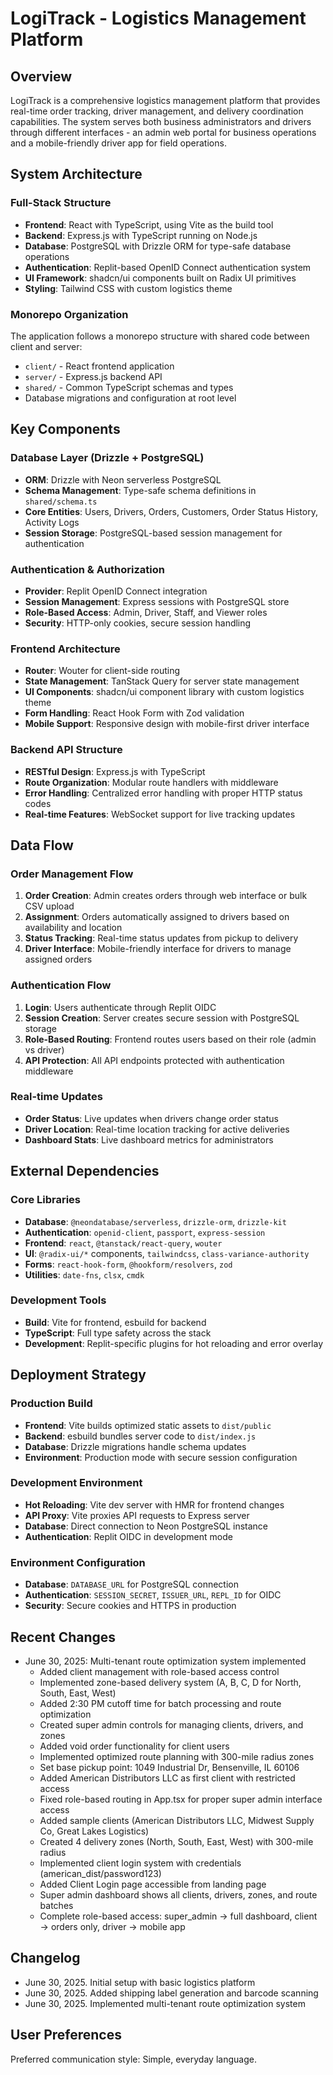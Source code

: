 # LogiTrack - Logistics Management Platform

## Overview

LogiTrack is a comprehensive logistics management platform that provides real-time order tracking, driver management, and delivery coordination capabilities. The system serves both business administrators and drivers through different interfaces - an admin web portal for business operations and a mobile-friendly driver app for field operations.

## System Architecture

### Full-Stack Structure
- **Frontend**: React with TypeScript, using Vite as the build tool
- **Backend**: Express.js with TypeScript running on Node.js
- **Database**: PostgreSQL with Drizzle ORM for type-safe database operations
- **Authentication**: Replit-based OpenID Connect authentication system
- **UI Framework**: shadcn/ui components built on Radix UI primitives
- **Styling**: Tailwind CSS with custom logistics theme

### Monorepo Organization
The application follows a monorepo structure with shared code between client and server:
- `client/` - React frontend application
- `server/` - Express.js backend API
- `shared/` - Common TypeScript schemas and types
- Database migrations and configuration at root level

## Key Components

### Database Layer (Drizzle + PostgreSQL)
- **ORM**: Drizzle with Neon serverless PostgreSQL
- **Schema Management**: Type-safe schema definitions in `shared/schema.ts`
- **Core Entities**: Users, Drivers, Orders, Customers, Order Status History, Activity Logs
- **Session Storage**: PostgreSQL-based session management for authentication

### Authentication & Authorization
- **Provider**: Replit OpenID Connect integration
- **Session Management**: Express sessions with PostgreSQL store
- **Role-Based Access**: Admin, Driver, Staff, and Viewer roles
- **Security**: HTTP-only cookies, secure session handling

### Frontend Architecture
- **Router**: Wouter for client-side routing
- **State Management**: TanStack Query for server state management
- **UI Components**: shadcn/ui component library with custom logistics theme
- **Form Handling**: React Hook Form with Zod validation
- **Mobile Support**: Responsive design with mobile-first driver interface

### Backend API Structure
- **RESTful Design**: Express.js with TypeScript
- **Route Organization**: Modular route handlers with middleware
- **Error Handling**: Centralized error handling with proper HTTP status codes
- **Real-time Features**: WebSocket support for live tracking updates

## Data Flow

### Order Management Flow
1. **Order Creation**: Admin creates orders through web interface or bulk CSV upload
2. **Assignment**: Orders automatically assigned to drivers based on availability and location
3. **Status Tracking**: Real-time status updates from pickup to delivery
4. **Driver Interface**: Mobile-friendly interface for drivers to manage assigned orders

### Authentication Flow
1. **Login**: Users authenticate through Replit OIDC
2. **Session Creation**: Server creates secure session with PostgreSQL storage
3. **Role-Based Routing**: Frontend routes users based on their role (admin vs driver)
4. **API Protection**: All API endpoints protected with authentication middleware

### Real-time Updates
- **Order Status**: Live updates when drivers change order status
- **Driver Location**: Real-time location tracking for active deliveries
- **Dashboard Stats**: Live dashboard metrics for administrators

## External Dependencies

### Core Libraries
- **Database**: `@neondatabase/serverless`, `drizzle-orm`, `drizzle-kit`
- **Authentication**: `openid-client`, `passport`, `express-session`
- **Frontend**: `react`, `@tanstack/react-query`, `wouter`
- **UI**: `@radix-ui/*` components, `tailwindcss`, `class-variance-authority`
- **Forms**: `react-hook-form`, `@hookform/resolvers`, `zod`
- **Utilities**: `date-fns`, `clsx`, `cmdk`

### Development Tools
- **Build**: Vite for frontend, esbuild for backend
- **TypeScript**: Full type safety across the stack
- **Development**: Replit-specific plugins for hot reloading and error overlay

## Deployment Strategy

### Production Build
- **Frontend**: Vite builds optimized static assets to `dist/public`
- **Backend**: esbuild bundles server code to `dist/index.js`
- **Database**: Drizzle migrations handle schema updates
- **Environment**: Production mode with secure session configuration

### Development Environment
- **Hot Reloading**: Vite dev server with HMR for frontend changes
- **API Proxy**: Vite proxies API requests to Express server
- **Database**: Direct connection to Neon PostgreSQL instance
- **Authentication**: Replit OIDC in development mode

### Environment Configuration
- **Database**: `DATABASE_URL` for PostgreSQL connection
- **Authentication**: `SESSION_SECRET`, `ISSUER_URL`, `REPL_ID` for OIDC
- **Security**: Secure cookies and HTTPS in production

## Recent Changes
- June 30, 2025: Multi-tenant route optimization system implemented
  - Added client management with role-based access control
  - Implemented zone-based delivery system (A, B, C, D for North, South, East, West)
  - Added 2:30 PM cutoff time for batch processing and route optimization
  - Created super admin controls for managing clients, drivers, and zones
  - Added void order functionality for client users
  - Implemented optimized route planning with 300-mile radius zones
  - Set base pickup point: 1049 Industrial Dr, Bensenville, IL 60106
  - Added American Distributors LLC as first client with restricted access
  - Fixed role-based routing in App.tsx for proper super admin interface access
  - Added sample clients (American Distributors LLC, Midwest Supply Co, Great Lakes Logistics)
  - Created 4 delivery zones (North, South, East, West) with 300-mile radius
  - Implemented client login system with credentials (american_dist/password123)
  - Added Client Login page accessible from landing page
  - Super admin dashboard shows all clients, drivers, zones, and route batches
  - Complete role-based access: super_admin → full dashboard, client → orders only, driver → mobile app

## Changelog
- June 30, 2025. Initial setup with basic logistics platform
- June 30, 2025. Added shipping label generation and barcode scanning
- June 30, 2025. Implemented multi-tenant route optimization system

## User Preferences

Preferred communication style: Simple, everyday language.